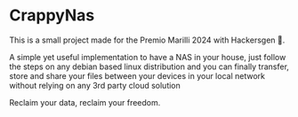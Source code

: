 # CrappyNas

This is a small project made for the Premio Marilli 2024 with Hackersgen 🦊.

A simple yet useful implementation to have a NAS in your house, just follow the steps on any debian based linux distribution and you can finally transfer, store and share your files between your devices in your local network without relying on any 3rd party cloud solution

Reclaim your data, reclaim your freedom.

